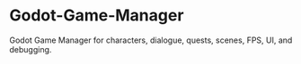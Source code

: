 # Godot-Game-Manager
Godot Game Manager for characters, dialogue, quests, scenes, FPS, UI, and debugging.
